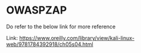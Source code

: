 # OWASPZAP

Do refer to the below link for more reference

Link: https://www.oreilly.com/library/view/kali-linux-web/9781784392918/ch05s04.html
